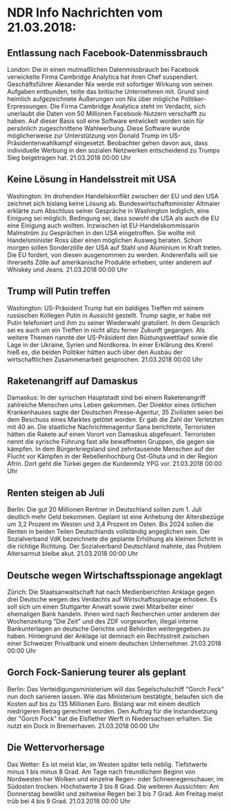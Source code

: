 # NDR Info Nachrichten vom 21.03.2018:


## Entlassung nach Facebook-Datenmissbrauch
London: Die in einen mutmaßlichen Datenmissbrauch bei Facebook verwickelte Firma Cambridge Analytica hat ihren Chef suspendiert. Geschäftsführer Alexander Nix werde mit sofortiger Wirkung von seinen Aufgaben entbunden, teilte das britische Unternehmen mit. Grund sind heimlich aufgezeichnete Äußerungen von Nix über mögliche Politiker-Erpressungen. Die Firma Cambridge Analytica steht im Verdacht, sich unerlaubt die Daten von 50 Millionen Facebook-Nutzern verschafft zu haben. Auf dieser Basis soll eine Software entwickelt worden sein für persönlich zugeschnittene Wahlwerbung. Diese Software wurde möglicherweise zur Unterstützung von Donald Trump im US-Präsidentenwahlkampf eingesetzt. Beobachter gehen davon aus, dass individuelle Werbung in den sozialen Netzwerken entscheidend zu Trumps Sieg beigetragen hat. 21.03.2018 00:00 Uhr 

## Keine Lösung in Handelsstreit mit USA
Washington: Im drohenden Handelskonflikt zwischen der EU und den USA zeichnet sich bislang keine Lösung ab. Bundeswirtschaftsminister Altmaier erklärte zum Abschluss seiner Gespräche in Washington lediglich, eine Einigung sei möglich. Bedingung sei, dass sowohl die USA als auch die EU eine Einigung auch wollten. Inzwischen ist EU-Handelskommissarin Malmström zu Gesprächen in den USA eingetroffen. Sie wollte mit Handelsminister Ross über einen möglichen Ausweg beraten. Schon morgen sollen Sonderzölle der USA auf Stahl und Aluminium in Kraft treten. Die EU fordert, von diesen ausgenommen zu werden. Anderenfalls will sie ihrerseits Zölle auf amerikanische Produkte erheben, unter anderem auf Whiskey und Jeans. 21.03.2018 00:00 Uhr 

## Trump will Putin treffen
Washington:   US-Präsident Trump hat ein baldiges Treffen mit seinem russischen Kollegen Putin in Aussicht gestellt. Trump sagte, er habe mit Putin telefoniert und ihm zu seiner Wiederwahl gratuliert. In dem Gespräch sei es auch um ein Treffen in nicht allzu ferner Zukunft gegangen. Als weitere Themen nannte der US-Präsident den Rüstungswettlauf sowie die Lage in der Ukraine, Syrien und Nordkorea. In einer Erklärung des Kreml hieß es, die beiden Politiker hätten auch über den Ausbau der wirtschaftlichen Zusammenarbeit gesprochen. 21.03.2018 00:00 Uhr 

## Raketenangriff auf Damaskus
Damaskus: In der syrischen Hauptstadt sind bei einem Raketenangriff zahlreiche Menschen ums Leben gekommen. Der Direktor eines örtlichen Krankenhauses sagte der Deutschen Presse-Agentur, 35 Zivilisten seien bei dem Beschuss eines Marktes getötet worden. Er gab die Zahl der Verletzten mit 40 an. Die staatliche Nachrichtenagentur Sana berichtete, Terroristen hätten die Rakete auf einen Vorort von Damaskus abgefeuert. Terroristen nennt die syrische Führung fast alle bewaffneten Gruppen, die gegen sie kämpfen. In dem Bürgerkriegsland sind zehntausende Menschen auf der Flucht vor Kämpfen in der Rebellenhochburg Ost-Ghuta und in der Region Afrin. Dort geht die Türkei gegen die Kurdenmilz YPG vor. 21.03.2018 00:00 Uhr 

## Renten steigen ab Juli
Berlin:	Die gut 20 Millionen Rentner in Deutschland sollen zum 1. Juli deutlich mehr Geld bekommen. Geplant ist eine Anhebung der Altersbezüge um 3,2 Prozent im Westen und 3,4 Prozent im Osten. Bis 2024 sollen die Renten in beiden Teilen Deutschlands vollständig angeglichen sein. Der Sozialverband VdK bezeichnete die geplante Erhöhung als kleinen Schritt in die richtige Richtung. Der Sozialverband Deutschland mahnte, das Problem Altersarmut bleibe akut. 21.03.2018 00:00 Uhr 

## Deutsche wegen Wirtschaftsspionage angeklagt
Zürich: Die Staatsanwaltschaft hat nach Medienberichten Anklage gegen drei Deutsche wegen des Verdachts auf Wirtschaftsspionage erhoben. Es soll sich um einen Stuttgarter Anwalt sowie zwei Mitarbeiter einer ehemaligen Bank handeln. Ihnen wird nach Recherchen unter anderem der Wochenzeitung "Die Zeit" und des ZDF vorgeworfen, illegal interne Bankunterlagen an deutsche Gerichte und Behörden weitergegeben zu haben. Hintergrund der Anklage ist demnach ein Rechtsstreit zwischen einer Schweizer Privatbank und einem deutschen Unternehmer. 21.03.2018 00:00 Uhr 

## Gorch Fock-Sanierung teurer als geplant
Berlin: Das Verteidigungsministerium will das Segelschulschiff "Gorch Fock" nun doch sanieren lassen. Wie das Ministerium bestätigte, belaufen sich die Kosten auf bis zu 135 Millionen Euro. Bislang war mit einem deutlich niedrigeren Betrag gerechnet worden. Den Auftrag für die Instandsetzung der "Gorch Fock" hat die Elsflether Werft in Niedersachsen erhalten. Sie nutzt ein Dock in Bremerhaven. 21.03.2018 00:00 Uhr 

## Die Wettervorhersage
Das Wetter: Es ist meist klar, im Westen später teils neblig. Tiefstwerte minus 1 bis minus 8 Grad. Am Tage nach freundlichem Beginn von Nordwesten her Wolken und einzelne Regen- oder Schneeregenschauer, im Südosten trocken. Höchstwerte 3 bis 8 Grad. Die weiteren Aussichten: Am Donnerstag bewölkt und zeitweise Regen bei 3 bis 7 Grad. Am Freitag meist trüb bei 4 bis 9 Grad. 21.03.2018 00:00 Uhr 

